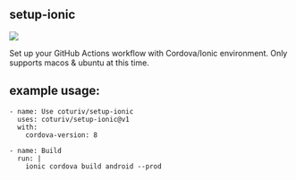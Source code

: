 ## setup-ionic

[![](https://github.com/coturiv/setup-ionic/workflows/CI/badge.svg)](https://github.com/coturiv/setup-ionic/actions)

Set up your GitHub Actions workflow with Cordova/Ionic environment. Only supports macos & ubuntu at this time.

## example usage:

```
- name: Use coturiv/setup-ionic
  uses: coturiv/setup-ionic@v1
  with:
    cordova-version: 8

- name: Build
  run: |
    ionic cordova build android --prod

```